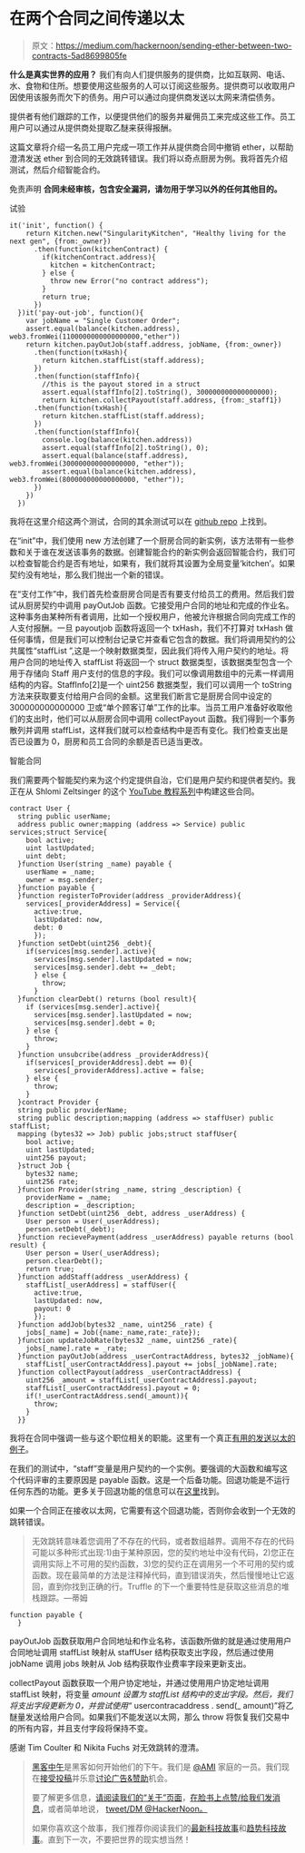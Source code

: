 # 在两个合同之间传递以太

> 原文：<https://medium.com/hackernoon/sending-ether-between-two-contracts-5ad8699805fe>

**什么是真实世界的应用？**
我们有向人们提供服务的提供商，比如互联网、电话、水、食物和住所。想要使用这些服务的人可以订阅这些服务。提供商可以收取用户因使用该服务而欠下的债务。用户可以通过向提供商发送以太网来清偿债务。

提供者有他们跟踪的工作，以便提供他们的服务并雇佣员工来完成这些工作。员工用户可以通过从提供商处提取乙醚来获得报酬。

这篇文章将介绍一名员工用户完成一项工作并从提供商合同中撤销 ether，以帮助澄清发送 ether 到合同的无效跳转错误。我们将以奇点厨房为例。我将首先介绍测试，然后介绍智能合约。

免责声明
**合同未经审核，包含安全漏洞，请勿用于学习以外的任何其他目的。**

试验

```
it('init', function() {
    return Kitchen.new("SingularityKitchen", "Healthy living for the next gen", {from:_owner})
      .then(function(kitchenContract) {
        if(kitchenContract.address){
          kitchen = kitchenContract;
        } else {
          throw new Error("no contract address");
        }
        return true;
      })
  })it('pay-out-job', function(){
    var jobName = "Single Customer Order";
    assert.equal(balance(kitchen.address), web3.fromWei(1100000000000000000,"ether"))
    return kitchen.payOutJob(staff.address, jobName, {from:_owner})
      .then(function(txHash){
        return kitchen.staffList(staff.address);
      })
      .then(function(staffInfo){
        //this is the payout stored in a struct
        assert.equal(staffInfo[2].toString(), 300000000000000000);
        return kitchen.collectPayout(staff.address, {from:_staff1})
      .then(function(txHash){
        return kitchen.staffList(staff.address);
      })
      .then(function(staffInfo){
        console.log(balance(kitchen.address))
        assert.equal(staffInfo[2].toString(), 0);
        assert.equal(balance(staff.address), web3.fromWei(300000000000000000, "ether"));
        assert.equal(balance(kitchen.address), web3.fromWei(800000000000000000, "ether"));
      })
    })
  }) 
```

我将在这里介绍这两个测试，合同的其余测试可以在 [github repo](https://github.com/qjflores/singularity/tree/master/test) 上找到。

在“init”中，我们使用 new 方法创建了一个厨房合同的新实例，该方法带有一些参数和关于谁在发送该事务的数据。创建智能合约的新实例会返回智能合约，我们可以检查智能合约是否有地址，如果有，我们就将其设置为全局变量‘kitchen’。如果契约没有地址，那么我们抛出一个新的错误。

在“支付工作”中，我们首先检查厨房合同是否有要支付给员工的费用。然后我们尝试从厨房契约中调用 payOutJob 函数。它接受用户合同的地址和完成的作业名。这种事务由某种所有者调用，比如一个授权用户，他被允许根据合同向完成工作的人支付报酬。一旦 payoutjob 函数将返回一个 txHash，我们不打算对 txHash 做任何事情，但是我们可以控制台记录它并查看它包含的数据。我们将调用契约的公共属性“staffList ”,这是一个映射数据类型，因此我们将传入用户契约的地址。将用户合同的地址传入 staffList 将返回一个 struct 数据类型，该数据类型包含一个用于存储向 Staff 用户支付的信息的字段。我们可以像调用数组中的元素一样调用结构的内容。StaffInfo[2]是一个 uint256 数据类型，我们可以调用一个 toString 方法来获取要支付给用户合同的金额。这里我们断言它是厨房合同中设定的 300000000000000 卫或“单个顾客订单”工作的比率。当员工用户准备好收取他们的支出时，他们可以从厨房合同中调用 collectPayout 函数。我们得到一个事务散列并调用 staffList，这样我们就可以检查结构中是否有变化。我们检查支出是否已设置为 0，厨房和员工合同的余额是否已适当更改。

智能合同

我们需要两个智能契约来为这个约定提供自治，它们是用户契约和提供者契约。我正在从 Shlomi Zeltsinger 的这个 [YouTube 教程系列](https://www.youtube.com/watch?v=m9Zb49RNGis)中构建这些合同。

```
contract User {
  string public userName;
  address public owner;mapping (address => Service) public services;struct Service{
    bool active;
    uint lastUpdated;
    uint debt;
  }function User(string _name) payable {
    userName = _name;
    owner = msg.sender;
  }function payable {
  }function registerToProvider(address _providerAddress){
    services[_providerAddress] = Service({
      active:true,
      lastUpdated: now,
      debt: 0
      });
  }function setDebt(uint256 _debt){
    if(services[msg.sender].active){
      services[msg.sender].lastUpdated = now;
      services[msg.sender].debt += _debt;
      } else {
        throw;
      }
  }function clearDebt() returns (bool result){
    if (services[msg.sender].active){
      services[msg.sender].lastUpdated = now;
      services[msg.sender].debt = 0;
    } else {
      throw;
    }
  }function unsubcribe(address _providerAddress){
    if(services[_providerAddress].debt == 0){
      services[_providerAddress].active = false;
    } else {
      throw;
    }
  }contract Provider {
  string public providerName;
  string public description;mapping (address => staffUser) public staffList;
  mapping (bytes32 => Job) public jobs;struct staffUser{
    bool active;
    uint lastUpdated;
    uint256 payout;
  }struct Job {
    bytes32 name;
    uint256 rate;
  }function Provider(string _name, string _description) {
    providerName = _name;
    description = _description;
  }function setDebt(uint256 _debt, address _userAddress) {
    User person = User(_userAddress);
    person.setDebt(_debt);
  }function recievePayment(address _userAddress) payable returns (bool result) {
    User person = User(_userAddress);
    person.clearDebt();
    return true;
  }function addStaff(address _userAddress) {
    staffList[_userAddress] = staffUser({
      active:true,
      lastUpdated: now,
      payout: 0
      });
  }function addJob(bytes32 _name, uint256 _rate) {
    jobs[_name] = Job({name:_name,rate:_rate});
  }function updateJobRate(bytes32 _name, uint256 _rate){
    jobs[_name].rate = _rate; 
  }function payOutJob(address _userContractAddress, bytes32 _jobName){
    staffList[_userContractAddress].payout += jobs[_jobName].rate;
  }function collectPayout(address _userContractAddress) {
    uint256 _amount = staffList[_userContractAddress].payout;
    staffList[_userContractAddress].payout = 0; 
    if(!_userContractAddress.send(_amount)){
      throw;
    }
  }}
```

我将在合同中强调一些与这个职位相关的职能。这里有一个真正[有用的发送以太的例子](https://github.com/raineorshine/solidity-by-example/blob/master/send-eth.sol)。

在我们的测试中，“staff”变量是用户契约的一个实例。要强调的大函数和编写这个代码评审的主要原因是 payable 函数。这是一个后备功能。回退功能是不运行任何东西的功能。更多关于回退功能的信息可以在[这里](https://github.com/ConsenSys/Ethereum-Development-Best-Practices/wiki/Fallback-functions-and-the-fundamental-limitations-of-using-send()-in-Ethereum-&-Solidity)找到。

如果一个合同正在接收以太网，它需要有这个回退功能，否则你会收到一个无效的跳转错误。

> 无效跳转意味着您调用了不存在的代码，或者数组越界。调用不存在的代码可能以多种形式出现:1)由于某种原因，您的契约地址中没有代码，2)您正在调用实际上不可用的契约函数，3)您的契约正在调用另一个不可用的契约或函数。现在最简单的方法是注释掉代码，直到错误消失，然后慢慢地让它返回，直到你找到正确的行。Truffle 的下一个重要特性是获取这些消息的堆栈跟踪。—蒂姆

```
function payable {
  }
```

payOutJob 函数获取用户合同地址和作业名称，该函数所做的就是通过使用用户合同地址调用 staffList 映射从 staffUser 结构获取支出字段，然后通过使用 jobName 调用 jobs 映射从 Job 结构获取作业费率字段来更新支出。

collectPayout 函数获取一个用户协定地址，并通过使用用户协定地址调用 staffList 映射，将变量 _amount 设置为 staffList 结构中的支出字段。然后，我们将支出字段更新为 0，并尝试使用“_ usercontracaddress . send(_ amount)”将乙醚量发送给用户合同。如果我们不能发送以太网，那么 throw 将恢复我们交易中的所有内容，并且支付字段将保持不变。

感谢 Tim Coulter 和 Nikita Fuchs 对无效跳转的澄清。

> [黑客中午](http://bit.ly/Hackernoon)是黑客如何开始他们的下午。我们是 [@AMI](http://bit.ly/atAMIatAMI) 家庭的一员。我们现在[接受投稿](http://bit.ly/hackernoonsubmission)并乐意[讨论广告&赞助](mailto:partners@amipublications.com)机会。
> 
> 要了解更多信息，[请阅读我们的“关于”页面](https://goo.gl/4ofytp)，[在脸书上点赞/给我们发消息](http://bit.ly/HackernoonFB)，或者简单地说， [tweet/DM @HackerNoon。](https://goo.gl/k7XYbx)
> 
> 如果你喜欢这个故事，我们推荐你阅读我们的[最新科技故事](http://bit.ly/hackernoonlatestt)和[趋势科技故事](https://hackernoon.com/trending)。直到下一次，不要把世界的现实想当然！